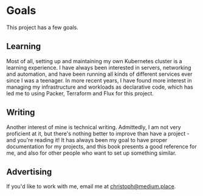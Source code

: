# Goals

This project has a few goals.

## Learning

Most of all, setting up and maintaining my own Kubernetes cluster is a learning experience. I have always been interested in servers, networking and automation, and have been running all kinds of different services ever since I was a teenager. In more recent years, I have found more interest in managing my infrastructure and workloads as declarative code, which has led me to using Packer, Terraform and Flux for this project.

## Writing

Another interest of mine is technical writing. Admittedly, I am not very proficient at it, but there's nothing better to improve than have a project - and you're reading it! It has always been my goal to have proper documentation for my projects, and this book presents a good reference for me, and also for other people who want to set up something similar.

## Advertising

If you'd like to work with me, email me at [christoph@medium.place](mailto:christoph@medium.place).
